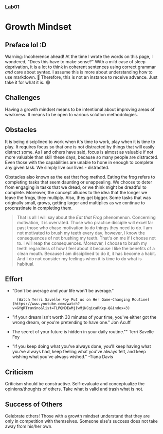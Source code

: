 ### [Lab01](/Reading-Notes/Class01/Lab01)

# **Growth Mindset**
## Preface lol :D  

Warning: Incoherence ahead! At the time I wrote the words on this page, I wondered, "Does this have to make sense?" With a mild case of sleep deprivation, it is a lot to think in coherent sentences using correct grammar *and* care about syntax. I assume this is more about understanding how to use markdown. 👀 Therefore, this is not an instance to receive advance. Just take it for what it is. 😂

## Challenges
Having a growth mindset means to be intentional about improving areas of weakness.
It means to be open to various solution methodologies.

## Obstacles
It is being disciplined to work when it's time to work, play when it is time to play. It requires focus so that one is not distracted by things that will easily distract some.
As I and others have said, focus is almost as valuable if not more valuable than skill these days, because so many people are distracted. Even those with the capabilities are unable to hone in enough to complete any given task. We simply live our lives - distracted.  

Obstacles also known as the eat that frog method.
Eating the frog refers to completing tasks that seem daunting or unappealing. We choose to deter from engaging in tasks that we dread, or we think might be dreadful to complete. Moreover, the concept alludes to the idea that the longer we leave the frogs, they multiply. Also, they get bigger. Some tasks that was originally small, grows, getting larger and multiplies as we continue to procrastinate in completing them.   

> That is all I will say about the *Eat that Frog* phenomenon. 
Concerning motivation, it is overrated. Those who practice disciple will excel far past those who chase motivation to do things they need to do. I am not motivated to brush my teeth every day; however, I know the consequences of not brushing my teeth. That's on me if I choose not to. I will reap the consequences. Moreover, I choose to brush my teeth regardless of how I feel about it because I like the benefits of a clean mouth. Because I am disciplined to do it, it has become a habit. And I do not consider my feelings when it is time to do what is habitual.

## Effort
- "Don't be average and your life won't be average."

        [Watch Terri Savelle Foy Put us on Her Game-Changing Routine](https://www.youtube.com/watch?v=GYgRTruv9no&list=TLPQMDEwMjIwMjNCqicaRKxp-Q&index=3)


- "If your dream isn't worth 30 minutes of your time, you've either got the wrong dream, or you're pretending to have one." Jon Acuff

- The secret of your future is hidden in your daily routine."" Terri Savelle Foy

- "If you keep doing what you've always done, you'll keep having what you've always had, keep feeling what you've always felt, and keep wishing what you've always wished." -Tiana Davis

## Criticism
Criticism should be constructive. Self-evaluate and conceptualize the opinions/thoughts of others. Take what is valid and trash what is not.

## Success of Others
Celebrate others! Those with a growth mindset understand that they are only in competition with themselves. Someone else's success does not take away from his/her own.

